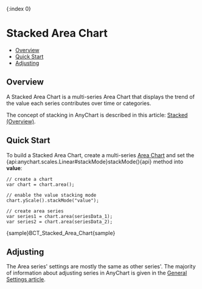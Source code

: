 {:index 0}
# Stacked Area Chart

* [Overview](#overview)
* [Quick Start](#quick_start)
* [Adjusting](#adjusting)

## Overview

A Stacked Area Chart is a multi-series Area Chart that displays the trend of the value each series contributes over time or categories.

The concept of stacking in AnyChart is described in this article: [Stacked (Overview)](../Overview).

## Quick Start

To build a Stacked Area Chart, create a multi-series [Area Chart](../../Area_Chart) and set the {api:anychart.scales.Linear#stackMode}stackMode(){api} method into <strong>value</strong>:

```
// create a chart
var chart = chart.area();

// enable the value stacking mode
chart.yScale().stackMode("value");

// create area series
var series1 = chart.area(seriesData_1);
var series2 = chart.area(seriesData_2);
```

{sample}BCT\_Stacked\_Area\_Chart{sample}

## Adjusting

The Area series' settings are mostly the same as other series'. The majority of information about adjusting series in AnyChart is given in the [General Settings article](../../General_Settings).
